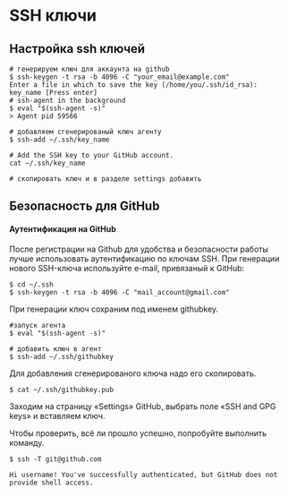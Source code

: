 # SSH ключи

## Настройка ssh ключей

```text
# генерируем ключ для аккаунта на github
$ ssh-keygen -t rsa -b 4096 -C "your_email@example.com"
Enter a file in which to save the key (/home/you/.ssh/id_rsa): key_name [Press enter]
# ssh-agent in the background
$ eval "$(ssh-agent -s)"
> Agent pid 59566

# добавляем сгенерированый ключ агенту
$ ssh-add ~/.ssh/key_name

# Add the SSH key to your GitHub account.
cat ~/.ssh/key_name

# скопировать ключ и в разделе settings добавить
```

### 

## Безопасность для GitHub

#### Аутентификация на GitHub

После регистрации на Github для удобства и безопасности работы лучше использовать аутентификацию по ключам SSH. При генерации нового SSH-ключа используйте e-mail, привязаный к GitHub:

```text
$ cd ~/.ssh
$ ssh-keygen -t rsa -b 4096 -C "mail_account@gmail.com"
```

При генерации ключ сохраним под именем githubkey.

```text
#запуск агента
$ eval "$(ssh-agent -s)"

# добавить ключ в агент
$ ssh-add ~/.ssh/githubkey
```

Для добавления сгенерированого ключа надо его скопировать.

```text
$ cat ~/.ssh/githubkey.pub
```

Заходим на страницу «Settings» GitHub, выбрать поле «SSH and GPG keys» и вставляем ключ.

Чтобы проверить, всё ли прошло успешно, попробуйте выполнить команду.

```text
$ ssh -T git@github.com

Hi username! You've successfully authenticated, but GitHub does not provide shell access.
```



